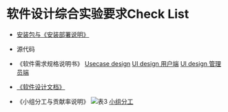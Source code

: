 # 软件设计综合实验要求Check List
- [安装包与《安装部署说明》](https://github.com/yikounaicha/xianqianproj/blob/master/documents/%E5%AE%89%E8%A3%85%E9%83%A8%E7%BD%B2%E8%AF%B4%E6%98%8E.md)

-  源代码

- 《软件需求规格说明书》
[Usecase design](https://github.com/yikounaicha/xianqianproj/blob/master/documents/Usecase%20design.md)
[UI design 用户端](https://github.com/yikounaicha/xianqianproj/blob/master/documents/UI%20design%20%E7%94%A8%E6%88%B7%E7%AB%AF.md)
[UI design 管理员端](https://github.com/yikounaicha/xianqianproj/blob/master/documents/UI%20design%20%E7%AE%A1%E7%90%86%E5%91%98%E7%AB%AF.md)

- [《软件设计文档》](https://github.com/yikounaicha/xianqianproj/blob/master/documents/BCE.md)

- 《小组分工与贡献率说明》
![表3](https://img-blog.csdnimg.cn/2019062323153359.png?x-oss-process=image/watermark,type_ZmFuZ3poZW5naGVpdGk,shadow_10,text_aHR0cHM6Ly9ibG9nLmNzZG4ubmV0L01hZGVpcmE=,size_16,color_FFFFFF,t_70)
[小组分工](https://github.com/yikounaicha/xianqianproj/blob/master/documents/Team%20Profile.md)
